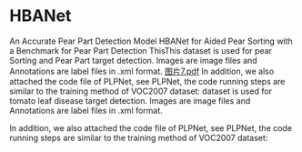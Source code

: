 # HBANet
An Accurate Pear Part Detection Model HBANet for Aided Pear Sorting with a Benchmark for Pear Part Detection
ThisThis dataset is used for pear Sorting and Pear Part target detection. Images are image files and Annotations are label files in .xml format.
[图片7.pdf](https://github.com/ZhouGuoXiong/HBANet/files/10716726/7.pdf)
In addition, we also attached the code file of PLPNet, see PLPNet, the code running steps are similar to the training method of VOC2007 dataset: dataset is used for tomato leaf disease target detection. Images are image files and Annotations are label files in .xml format.

In addition, we also attached the code file of PLPNet, see PLPNet, the code running steps are similar to the training method of VOC2007 dataset:
